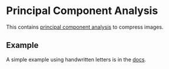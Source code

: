 # Principal Component Analysis

This contains [principal component analysis](https://en.wikipedia.org/wiki/Principal_component_analysis) to compress images.

## Example
A simple example using handwritten letters is in the [docs](https://github.com/branchvincent/cv-tools/blob/master/pca/doc).
